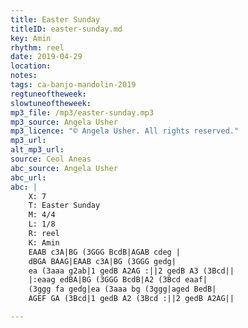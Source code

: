 ```yaml
---
title: Easter Sunday
titleID: easter-sunday.md
key: Amin
rhythm: reel
date: 2019-04-29
location:
notes:
tags: ca-banjo-mandolin-2019
regtuneoftheweek:
slowtuneoftheweek:
mp3_file: /mp3/easter-sunday.mp3
mp3_source: Angela Usher
mp3_licence: "© Angela Usher. All rights reserved."
mp3_url:
alt_mp3_url:
source: Ceol Aneas
abc_source: Angela Usher
abc_url:
abc: |
    X: 7
    T: Easter Sunday
    M: 4/4
    L: 1/8
    R: reel
    K: Amin
    EAAB c3A|BG (3GGG BcdB|AGAB cdeg |
    dBGA BAAG|EAAB c3A|BG (3GGG gedg|
    ea (3aaa g2ab|1 gedB A2AG :||2 gedB A3 (3Bcd||
    |:eaag edBA|BG (3GGG BcdB|A2 (3Bcd eaaf|
    (3ggg fa gedg|ea (3aaa bg (3ggg|aged BedB|
    AGEF GA (3Bcd|1 gedB A2 (3Bcd :||2 gedB A2AG||

---
```

